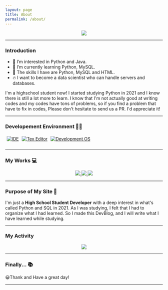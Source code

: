 ```yaml
---
layout: page
title: About
permalink: /about/
---
```


<p align="center">
  <img src="https://capsule-render.vercel.app/api?type=waving&color=random&height=300&section=header&text=Charlesbrown%20K&fontSize=90&animation=fadeIn&fontAlignY=38&desc=Welcome!&descAlignY=51&descAlign=62">
</p>
<hr>
<h3> Introduction </h3>

- 👀 I’m interested in Python and Java.
- 🌱 I’m currently learning Python, MySQL.
- 🔧 The skills I have are Python, MySQL and HTML.
- 🔥 I want to become a data scientist who can handle servers and databases.

I'm a highschool student now! I started studying Python in 2021 and I know there is still a lot more to learn. I know that I'm not actually good at writing codes and my codes have tons of problems, so if you find a problem that have to fix in codes, Please don't hesitate to send us a PR. I'd appreciate it!
<hr>
<h3> Developement Environment 👨‍💻 </h3>

<div style="float:left; padding:5px;">
  <a href="https://code.visualstudio.com/">
    <img alt="IDE" src="https://img.shields.io/badge/Visual_Studio-5C2D91?style=for-the-badge&logo=visual%20studio&logoColor=white">
  </a>
</div>
<div style="float:left; padding:5px;">
  <a href="https://www.sublimetext.com/">
    <img alt="Tex Editor" src="https://img.shields.io/badge/sublime_text-%23575757.svg?&style=for-the-badge&logo=sublime-text&logoColor=important">
  </a>
</div>
<div style="float:left; padding:5px;">
  <a href="https://www.linuxmint.com/download.php">
    <img alt="Development OS" src="https://img.shields.io/badge/Linux_Mint-87CF3E?style=for-the-badge&logo=linux-mint&logoColor=white">
  </a>
</div>
<br>
<br>
<hr>
<h3> My Works 💻 </h3>

<p align="center">
  <a href="https://github.com/CharlesbrownK/HeyBugo">
          <img src="https://github-readme-stats.vercel.app/api/pin/?username=charlesbrownk&repo=HeyBugo&theme=moltack&show_owner=True">
  </a>
  <a href="https://github.com/CharlesbrownK/py_GTA5">
          <img src="https://github-readme-stats.vercel.app/api/pin/?username=charlesbrownk&repo=py_GTA5&theme=moltack&show_owner=True">
  </a>
  <a href="https://github.com/CharlesbrownK/Python_Web_Crawlings">
      <img src="https://github-readme-stats.vercel.app/api/pin/?username=charlesbrownk&repo=Python_Web_Crawlings&theme=moltack&show_owner=True">
  </a>
</p>
<hr>
<h3> Purpose of My Site 📐 </h3>

I'm just a **High School Student Developer** with a deep interest in what's called Python and SQL in 2021.
As I was studying, I felt that I had to organize what I had learned. So I made this DevBlog, and I will write what I have learned while studying.
<hr>
<h3> My Activity </h3>
<p  align="center">
  <a><img src="https://ghchart.rshah.org/CharlesbrownK"></a>
</p>
<hr>
<h3> Finally... 📚 </h3>

😀Thank and Have a great day!

<hr>

<script src="https://utteranc.es/client.js"
        repo="CharlesbrownK/Charlesbrownk.github.io"
        issue-term="url"
        label="blog-comment"
        theme="github-light"
        crossorigin="anonymous"
        async>
</script>
